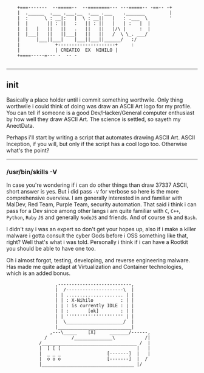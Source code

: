```
    +===-------  --=====--  --========--- ---=====-- -==-- -+
    |  .______  .___ .___.__  .___ .___    ._______         |
    |  :      \ : __|:   |  \ : __||   |   : .___  \        '
    |  |       || : ||   :   || : ||   |   | :   |  |        
    |  |   |   ||   ||   .   ||   ||   |/\ |     :  |
    |  |___|   ||   ||___|   ||   ||   /  \ \_. ___/ 
    |      |___||___|    |___||___||______/   :/     
    |             +---------------------+     :    
    |             | CREATIO  EX  NIHILO |
    +====-----=--- -  -- -


```
-----------------------------------------------------------------------

## init

Basically a place holder until i commit something worthwile. Only thing worthwile i could think of doing
was draw an ASCII Art logo for my profile. You can tell if someone is a good Dev/Hacker/General computer enthusiast
by how well they draw ASCII Art. The science is settled, so sayeth my AnectData.

Perhaps i'll start by writing a script that automates drawing ASCII Art. ASCII Inception, if you will, but only if the script
has a cool logo too. Otherwise what's the point?

-----------------------------------------------------------------------

### /usr/bin/skills -V

In case you're wondering if i can do other things than draw 37337 ASCII, short answer is yes. But i did pass `-V` for verbose 
so here is the more comprehensive overview. I am generally interested in and familiar with MalDev, Red Team, Purple Team,
security automation. That said i think i can pass for a Dev since among other langs i am quite familiar with `C`, `C++`, 
`Python`, `Ruby` `JS` and generally `NodeJS` and friends. And of course `Sh` and `Bash`.

I didn't say i was an expert so don't get your hopes up, also if i make a killer malware i gotta consult the cyber
Gods before i OSS something like that, right? Well that's what i was told. Personally i think if i can have a Rootkit you should
be able to have one too.

Oh i almost forgot, testing, developing, and reverse engineering malware. Has made me quite adapt at Virtualization and Container
technologies, which is an added bonus.

```
                  ,---------------------------,
                  |  /---------------------\  |
                  | | ..................... | |
                  | | : X-Nihilo          : | |
                  | | : is currently IDLE : | |
                  | | :       [ok]        : | |
                  | | ''''''''''''''''''''' | |
                  |  \_____________________/  |
                  |___________________________|
                ,---\_____    [X]     _______/------,
              /         /______________\           /|
            /___________________________________ /  | 
            |  [ [ [                            |   |   
            |  _ _ _                 [-------]  |   |   
            |  o o o                 [-------]  |  /   
            |__________________________________ |/     

```
